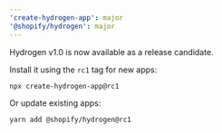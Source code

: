 ```yaml
---
'create-hydrogen-app': major
'@shopify/hydrogen': major
---
```


Hydrogen v1.0 is now available as a release candidate.

Install it using the `rc1` tag for new apps:

```bash
npx create-hydrogen-app@rc1
```

Or update existing apps:

```bash
yarn add @shopify/hydrogen@rc1
```
